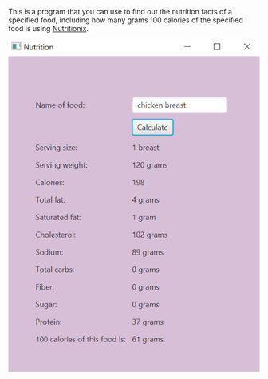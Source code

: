 This is a program that you can use to find out the nutrition facts of a specified food, including how many grams 100 calories of the specified food is using [Nutritionix](https://www.nutritionix.com/business/api).


![Application Image](screenshots/NutritionixApplication.png)